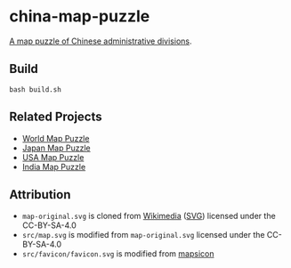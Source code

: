 # china-map-puzzle

[A map puzzle of Chinese administrative divisions](https://marmooo.github.io/china-map-puzzle/).

## Build

```
bash build.sh
```

## Related Projects

- [World Map Puzzle](https://marmooo.github.io/world-map-puzzle/)
- [Japan Map Puzzle](https://marmooo.github.io/japan-map-puzzle/)
- [USA Map Puzzle](https://marmooo.github.io/usa-map-puzzle/)
- [India Map Puzzle](https://marmooo.github.io/india-map-puzzle/)

## Attribution

- `map-original.svg` is cloned from
  [Wikimedia](https://commons.wikimedia.org/wiki/File:China_blank_map.svg)
  ([SVG](https://upload.wikimedia.org/wikipedia/commons/2/23/China_blank_map_grey.svg))
  licensed under the CC-BY-SA-4.0
- `src/map.svg` is modified from `map-original.svg` licensed under the
  CC-BY-SA-4.0
- `src/favicon/favicon.svg` is modified from
  [mapsicon](https://github.com/djaiss/mapsicon)
